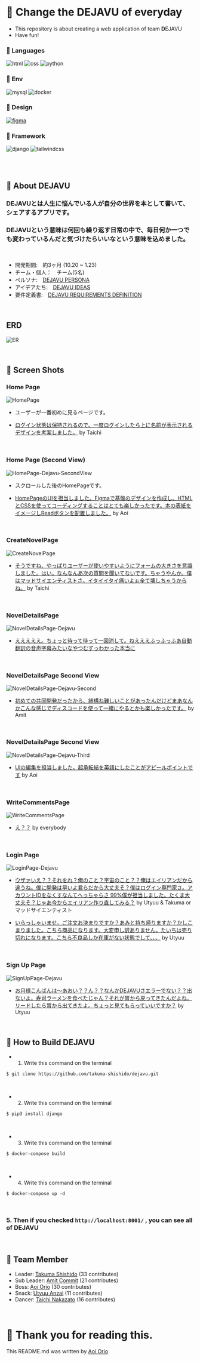# 🪿 Change the DEJAVU of everyday

- This repository is about creating a web application of team **D**EJAVU
- Have fun!

### 🥨 Languages

![html](https://img.shields.io/badge/Mark_Up_Language-HTML-blue?logo=html5)
![css](https://img.shields.io/badge/Language-CSS-yellow?logo=css3)
![python](https://img.shields.io/badge/Language-Python-green?logo=python)

### 🍑 Env

![mysql](https://img.shields.io/badge/Database-MySQL-brown?logo=mysql)
![docker](https://img.shields.io/badge/Environment-Docker-f9f9f9?logo=docker)

### 🦴 Design

[![figma](https://img.shields.io/badge/Design-Figma-8FA293?logo=figma)](https://www.figma.com/file/XmTSvIOIg4Azgv781DhPU8/dejavu?type=design&node-id=0%3A1&mode=design&t=xObkBtW1QADPJ46q-1)

### 🤿 Framework
![django](https://img.shields.io/badge/Python_Framework-Django-green?logo=django)
![tailwindcss](https://img.shields.io/badge/CSS_Framework-tailwindcss-yellow?logo=tailwindcss)

<br></br>

## 🫥 About DEJAVU
### DEJAVUとは人生に悩んでいる人が自分の世界を本として書いて、シェアするアプリです。
### DEJAVUという意味は何回も繰り返す日常の中で、毎日何か一つでも変わっているんだと気づけたらいいなという意味を込めました。
<br>

- 開発期間:　約3ヶ月 (10.20 ~ 1.23)
- チーム・個人：　チーム(5名)
- ペルソナ:　[DEJAVU PERSONA](https://docs.google.com/spreadsheets/d/1ncy-5R4Dad6RDKqWLslk-PTauZW9SM_X/edit#gid=1803559359)
- アイデアたち:　[DEJAVU IDEAS](https://docs.google.com/spreadsheets/d/1ncy-5R4Dad6RDKqWLslk-PTauZW9SM_X/edit#gid=2123999459)
- 要件定義書:　[DEJAVU REQUIREMENTS DEFINITION](https://docs.google.com/spreadsheets/d/1ncy-5R4Dad6RDKqWLslk-PTauZW9SM_X/edit#gid=752554769)

<br>

## ERD
![ER](readme_img/er-dejavu.jpeg)


<br>

## 🥩 Screen Shots
### Home Page
![HomePage](readme_img/HomePage-Dejavu.png)
- ユーザーが一番初めに見るページです。

- [ログイン状態は保持されるので、一度ログインしたら上に名前が表示されるデザインを考案しました。](https://github.com/takuma-shishido/dejavu/commitf4e810efea67bbe89edc855525b28146692f9954) by Taichi


<br>

### Home Page (Second View)
![HomePage-Dejavu-SecondView](readme_img/HomePage-Dejavu-SecondView.png)

- スクロールした後のHomePageです。

- [HomePageのUIを担当しました。Figmaで基盤のデザインを作成し、HTMLとCSSを使ってコーディングすることはとても楽しかったです。本の表紙をイメージしReadボタンを配置しました。](https://github.com/takuma-shishido/dejavu/commit/8bfa28e3404152896196e774d387ca5de5883f85) by Aoi

<br>

### CreateNovelPage
![CreateNovelPage](readme_img/CreateNovelPage-Dejavu.png)

- [そうですね、やっぱりユーザーが使いやすいようにフォームの大きさを意識しました。はい。なんなんあ次の質問を聞いてないです。ちゃうやんか。僕はマッドサイエンティストさ。イタイイタイ痛いよぉ全て壊しちゃうからね。](https://github.com/takuma-shishido/dejavu/commit/a202b2ba5ac4c670599fa2c8305d07bdec22acdb) by Taichi

<br>

### NovelDetailsPage

![NovelDetailsPage-Dejavu](readme_img/NovelDetailsPage-Dejavu.png)
- [えええええ。ちょっと待って待って一回消して。ねえええふっふっふあ自動翻訳の音声字幕みたいなやつむずっわかった本当に]()

<br>

### NovelDetailsPage Second View

![NovelDetailsPage-Dejavu-Second](readme_img/NovelDetailsPage-Dejavu-Second.png)

- [初めての共同開発だったから、結構ね難しいことがあったんだけどまあなんかこんな感じでディスコードを使って一緒にやるとかも楽しかったです。](https://github.com/takuma-shishido/dejavu/commit/c688fa3b1171fe7d5296d8a2a9d7f10a95063acd) by Amit

<br>

### NovelDetailsPage Second View
![NovelDetailsPage-Dejavu-Third](readme_img/NovelDetailsPage-Dejavu-Third.png)

- [UIの編集を担当しました。起承転結を英語にしたことがアピールポイントです](https://github.com/takuma-shishido/dejavu/commit/2874cb0886468a68e89cde6e3f9ba3c91851a2e0) by Aoi

<br>

### WriteCommentsPage
![WriteCommentsPage](readme_img/WriteCommentsPage.png)
- [え？？](https://github.com/takuma-shishido/dejavu/commit/4ef09884f020b46e901d5e8b370023e951ca7314) by everybody

<br>

### Login Page
![LoginPage-Dejavu](readme_img/LoginPage-Dejavu.png)

- [ウザァいえ？？それをれ？俺のこと？宇宙のこと？？俺はエイリアンだから違うね。僕に開発は早いよ君らだから大丈夫そ？僕はログイン専門家さ。アカウントIDをなくすなんてへっちゃらさ 99%僕が担当しました。たくま大丈夫そ？じゃあ今からエイリアン作り直してみる？](https://github.com/takuma-shishido/dejavu/commit/80ddc5a8100c214f59de6dee381f8231959ccaea) by Utyuu & Takuma or マッドサイエンティスト

- [いらっしゃいませ。ご注文お決まりですか？あみと持ち帰りますか？かしこまりました。こちら商品になります。大変申し訳ありません。たいちは売り切れになります。こちら不良品しか在庫がない状態でして、、、](https://github.com/takuma-shishido/dejavu/commit/290c7b034a08d05ee9c04593c455563e3b530566) by Utyuu

<br>

### Sign Up Page
![SignUpPage-Dejavu](readme_img/SignUpPage-Dejavu.png)

- [お月様こんばんは〜あおい？？ん？？なんかDEJAVUさエラーでない？？出ないよ。寿司ラーメンを食べたじゃん？それが胃から戻ってきたんだよね。リードしたら胃から出てきたよ。ちょっと見てもらっていいですか？](https://github.com/takuma-shishido/dejavu/commit/80ddc5a8100c214f59de6dee381f8231959ccaea) by Utyuu

<br>

## 🧉 How to Build DEJAVU
- 1. Write this command on the terminal
```
$ git clone https://github.com/takuma-shishido/dejavu.git
```

<br>

- 2. Write this command on the terminal
```
$ pip3 install django
```

<br>

- 3. Write this command on the terminal
```
$ docker-compose build
```

<br>

- 4. Write this command on the terminal
```
$ docker-compose up -d
```

<br>

###  **5. Then if you checked `http://localhost:8001/` , you can see all of DEJAVU**


<br>

## 🧶 Team Member
- Leader: [Takuma Shishido](https://github.com/takuma-shishido) (33 contributes)
- Sub Leader: [Amit Commit](https://github.com/amitB034) (21 contributes)
- Boss: [Aoi Orio](https://github.com/aoiorio) (30 contributes)
- Snack: [Utyuu Anzai](https://github.com/Anzai1026) (11 contributes)
- Dancer: [Taichi Nakazato](https://github.com/NakazatoTaichi) (16 contributes)

<br>

# 🧊 Thank you for reading this.
This README.md was written by [Aoi Orio](https://github.com/aoiorio)
